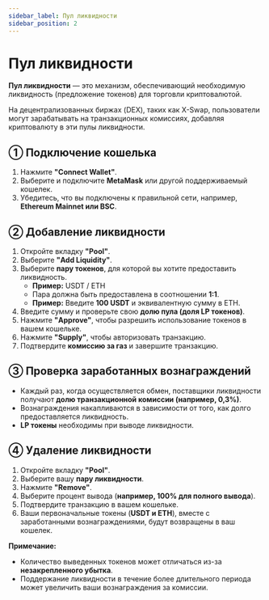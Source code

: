 ```yaml
---
sidebar_label: Пул ликвидности
sidebar_position: 2
---
```


# Пул ликвидности

**Пул ликвидности** — это механизм, обеспечивающий необходимую ликвидность (предложение токенов) для торговли криптовалютой.

На децентрализованных биржах (DEX), таких как X-Swap, пользователи могут зарабатывать на транзакционных комиссиях, добавляя криптовалюту в эти пулы ликвидности.

## **① Подключение кошелька**

1. Нажмите **"Connect Wallet"**.
2. Выберите и подключите **MetaMask** или другой поддерживаемый кошелек.
3. Убедитесь, что вы подключены к правильной сети, например, **Ethereum Mainnet или BSC**.

## **② Добавление ликвидности**

1. Откройте вкладку **"Pool"**.
2. Выберите **"Add Liquidity"**.
3. Выберите **пару токенов**, для которой вы хотите предоставить ликвидность.
   - **Пример:** USDT / ETH
   - Пара должна быть предоставлена в соотношении **1:1**.
   - **Пример:** Введите **100 USDT** и эквивалентную сумму в ETH.
4. Введите сумму и проверьте свою **долю пула (доля LP токенов)**.
5. Нажмите **"Approve"**, чтобы разрешить использование токенов в вашем кошельке.
6. Нажмите **"Supply"**, чтобы авторизовать транзакцию.
7. Подтвердите **комиссию за газ** и завершите транзакцию.

## **③ Проверка заработанных вознаграждений**

- Каждый раз, когда осуществляется обмен, поставщики ликвидности получают **долю транзакционной комиссии (например, 0,3%)**.
- Вознаграждения накапливаются в зависимости от того, как долго предоставляется ликвидность.
- **LP токены** необходимы при выводе ликвидности.

## **④ Удаление ликвидности**

1. Откройте вкладку **"Pool"**.
2. Выберите вашу **пару ликвидности**.
3. Нажмите **"Remove"**.
4. Выберите процент вывода (**например, 100% для полного вывода**).
5. Подтвердите транзакцию в вашем кошельке.
6. Ваши первоначальные токены (**USDT и ETH**), вместе с заработанными вознаграждениями, будут возвращены в ваш кошелек.

**Примечание:**  
- Количество выведенных токенов может отличаться из-за **незакрепленного убытка**.
- Поддержание ликвидности в течение более длительного периода может увеличить ваши вознаграждения за комиссии.